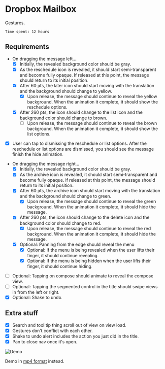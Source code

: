 # Dropbox Mailbox

Gestures.

`Time spent: 12 hours`

## Requirements

- On dragging the message left...
  - [x] Initially, the revealed background color should be gray.
  - [x] As the reschedule icon is revealed, it should start semi-transparent and become fully opaque. If released at this point, the message should return to its initial position.
  - [x] After 60 pts, the later icon should start moving with the translation and the background should change to yellow.
    - [x] Upon release, the message should continue to reveal the yellow background. When the animation it complete, it should show the reschedule options.
  - [x] After 260 pts, the icon should change to the list icon and the background color should change to brown.
    - [ ] Upon release, the message should continue to reveal the brown background. When the animation it complete, it should show the list options.
- [x] User can tap to dismissing the reschedule or list options. After the reschedule or list options are dismissed, you should see the message finish the hide animation.
- On dragging the message right...
  - [x] Initially, the revealed background color should be gray.
  - [x] As the archive icon is revealed, it should start semi-transparent and become fully opaque. If released at this point, the message should return to its initial position.
  - [x] After 60 pts, the archive icon should start moving with the translation and the background should change to green.
    - [x] Upon release, the message should continue to reveal the green background. When the animation it complete, it should hide the message.
  - [x] After 260 pts, the icon should change to the delete icon and the background color should change to red.
    - [x] Upon release, the message should continue to reveal the red background. When the animation it complete, it should hide the message.
  - [x] Optional: Panning from the edge should reveal the menu
    - [x] Optional: If the menu is being revealed when the user lifts their finger, it should continue revealing.
    - [x] Optional: If the menu is being hidden when the user lifts their finger, it should continue hiding.
- [ ] Optional: Tapping on compose should animate to reveal the compose view.
- [ ] Optional: Tapping the segmented control in the title should swipe views in from the left or right.
- [x] Optional: Shake to undo.

## Extra stuff

- [x] Search and tool tip thing scroll out of view on view load.
- [x] Gestures don't conflict with each other.
- [x] Shake to undo alert includes the action you just did in the title.
- [x] Pan to close nav once it's open.

![Demo](demo.gif)

Demo in [mp4 format](demo.mp4) instead.

